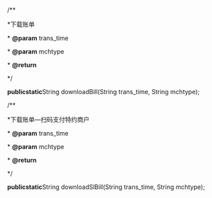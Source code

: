 /\*\*

\*下载账单

\* **@param** trans\_time

\* **@param** mchtype

\* **@return**

\*/

**publicstatic**String downloadBill\(String trans\_time, String mchtype\);

/\*\*

\*下载账单—扫码支付特约商户

\* **@param** trans\_time

\* **@param** mchtype

\* **@return**

\*/

**publicstatic**String downloadSlBill\(String trans\_time, String mchtype\);



